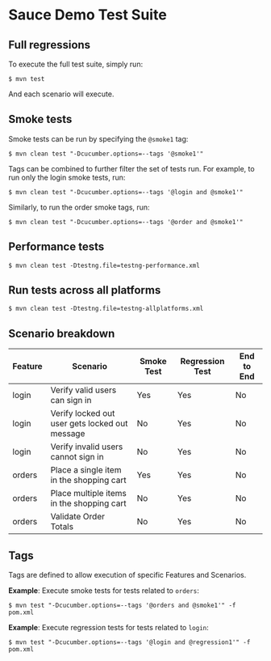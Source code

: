 # Sauce Demo Test Suite

## Full regressions

To execute the full test suite, simply run:

    $ mvn test
    
And each scenario will execute.

## Smoke tests

Smoke tests can be run by specifying the `@smoke1` tag:

    $ mvn clean test "-Dcucumber.options=--tags '@smoke1'"

Tags can be combined to further filter the set of tests run.  For example, to run only the login smoke tests, run:

    $ mvn clean test "-Dcucumber.options=--tags '@login and @smoke1'"

Similarly, to run the order smoke tags, run:

    $ mvn clean test "-Dcucumber.options=--tags '@order and @smoke1'"
    
## Performance tests

    $ mvn clean test -Dtestng.file=testng-performance.xml
    
## Run tests across all platforms

    $ mvn clean test -Dtestng.file=testng-allplatforms.xml
    
## Scenario breakdown

|Feature|Scenario|Smoke Test|Regression Test|End to End|
|---|---|---|---|---|
|login|Verify valid users can sign in|Yes|Yes|No|
|login|Verify locked out user gets locked out message|No|Yes|No|
|login|Verify invalid users cannot sign in|No|Yes|No|
|orders|Place a single item in the shopping cart|Yes|Yes|No|
|orders|Place multiple items in the shopping cart|No|Yes|No|
|orders|Validate Order Totals|No|Yes|No|

## Tags

Tags are defined to allow execution of specific Features and Scenarios.

__Example__: Execute smoke tests for tests related to `orders`:

    $ mvn test "-Dcucumber.options=--tags '@orders and @smoke1'" -f pom.xml   

__Example__: Execute regression tests for tests related to `login`:

    $ mvn test "-Dcucumber.options=--tags '@login and @regression1'" -f pom.xml   
